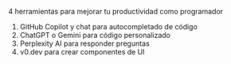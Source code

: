 4 herramientas para mejorar tu productividad como programador
1. GitHub Copilot y chat para autocompletado de código
2. ChatGPT o Gemini para código personalizado
3. Perplexity AI para responder preguntas 
4. v0.dev para crear componentes de UI